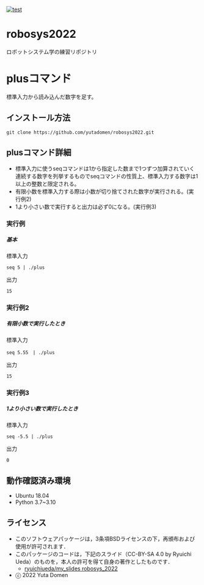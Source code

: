 [![test](https://github.com/yutadomen/robosys2022/actions/workflows/test.yml/badge.svg)](https://github.com/yutadomen/robosys2022/actions/workflows/test.yml)

# robosys2022
ロボットシステム学の練習リポジトリ

# plusコマンド
標準入力から読み込んだ数字を足す。

## インストール方法
```
git clone https://github.com/yutadomen/robosys2022.git
```
## plusコマンド詳細
* 標準入力に使うseqコマンドは1から指定した数まで1つずつ加算されていく連続する数字を列挙するものでseqコマンドの性質上、標準入力する数字は1以上の整数と限定される。　　    
* 有限小数を標準入力する際は小数が切り捨てされた数字が実行される。(実行例2)
* 1より小さい数で実行すると出力は必ず0になる。(実行例3)
### 実行例
##### 基本
標準入力
```
seq 5 | ./plus
```

出力
```
15
```
### 実行例2
##### 有限小数で実行したとき
標準入力
```
seq 5.55　| ./plus
``` 
出力
```
15
```
### 実行例3
##### 1より小さい数で実行したとき
標準入力
```
seq -5.5 | ./plus
```
出力
```
0
```
## 動作確認済み環境
- Ubuntu 18.04
- Python 3.7~3.10

## ライセンス
  * このソフトウェアパッケージは，3条項BSDライセンスの下，再頒布および使用が許可されます．
  * このパッケージのコードは，下記のスライド（CC-BY-SA 4.0 by Ryuichi Ueda）のものを，本人の許可を得て自身の著作としたものです．
      * [ryuichiueda/my_slides robosys_2022](https://github.com/ryuichiueda/my_slides/tree/master/robosys_2022)
  * ⓒ 2022 Yuta Domen

